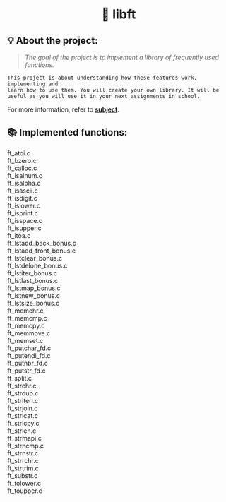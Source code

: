 
<h1 align="center">
	📖 libft
</h1>

## 💡 About the project:

> _The goal of the project is to implement a library of frequently used functions._

	This project is about understanding how these features work, implementing and
	learn how to use them. You will create your own library. It will be
	useful as you will use it in your next assignments in school.

For more information, refer to [**subject**](https://github.com/MKKurbandibirov/Libft/blob/master/Subject.pdf).

## 📚 Implemented functions:
ft_atoi.c  
ft_bzero.c  
ft_calloc.c  
ft_isalnum.c  
ft_isalpha.c  
ft_isascii.c  
ft_isdigit.c  
ft_islower.c  
ft_isprint.c  
ft_isspace.c  
ft_isupper.c  
ft_itoa.c  
ft_lstadd_back_bonus.c  
ft_lstadd_front_bonus.c  
ft_lstclear_bonus.c  
ft_lstdelone_bonus.c  
ft_lstiter_bonus.c  
ft_lstlast_bonus.c  
ft_lstmap_bonus.c  
ft_lstnew_bonus.c  
ft_lstsize_bonus.c  
ft_memchr.c  
ft_memcmp.c  
ft_memcpy.c  
ft_memmove.c  
ft_memset.c  
ft_putchar_fd.c  
ft_putendl_fd.c  
ft_putnbr_fd.c  
ft_putstr_fd.c  
ft_split.c  
ft_strchr.c  
ft_strdup.c  
ft_striteri.c  
ft_strjoin.c  
ft_strlcat.c  
ft_strlcpy.c  
ft_strlen.c  
ft_strmapi.c  
ft_strncmp.c  
ft_strnstr.c  
ft_strrchr.c  
ft_strtrim.c  
ft_substr.c  
ft_tolower.c  
ft_toupper.c

